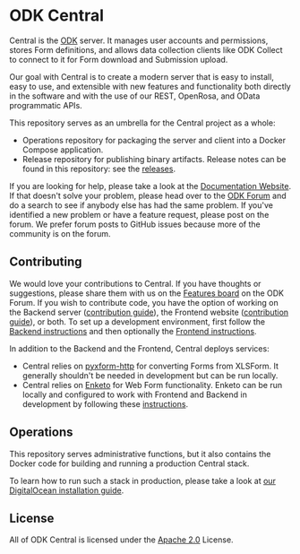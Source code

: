 ODK Central
===========

Central is the [ODK](https://getodk.org/) server. It manages user accounts and permissions, stores Form definitions, and allows data collection clients like ODK Collect to connect to it for Form download and Submission upload.

Our goal with Central is to create a modern server that is easy to install, easy to use, and extensible with new features and functionality both directly in the software and with the use of our REST, OpenRosa, and OData programmatic APIs.

This repository serves as an umbrella for the Central project as a whole:

* Operations repository for packaging the server and client into a Docker Compose application.
* Release repository for publishing binary artifacts. Release notes can be found in this repository: see the [releases](https://github.com/getodk/central/releases).

If you are looking for help, please take a look at the [Documentation Website](https://docs.getodk.org/central-intro/). If that doesn't solve your problem, please head over to the [ODK Forum](https://forum.getodk.org) and do a search to see if anybody else has had the same problem. If you've identified a new problem or have a feature request, please post on the forum. We prefer forum posts to GitHub issues because more of the community is on the forum.

Contributing
------------

We would love your contributions to Central. If you have thoughts or suggestions, please share them with us on the [Features board](https://forum.getodk.org/c/features) on the ODK Forum. If you wish to contribute code, you have the option of working on the Backend server ([contribution guide](https://github.com/getodk/central-backend/blob/master/CONTRIBUTING.md)), the Frontend website ([contribution guide](https://github.com/getodk/central-frontend/blob/master/CONTRIBUTING.md)), or both. To set up a development environment, first follow the [Backend instructions](https://github.com/getodk/central-backend#setting-up-a-development-environment) and then optionally the [Frontend instructions](https://github.com/getodk/central-frontend#setting-up-your-development-environment).

In addition to the Backend and the Frontend, Central deploys services:

* Central relies on [pyxform-http](https://github.com/getodk/pyxform-http) for converting Forms from XLSForm. It generally shouldn't be needed in development but can be run locally.
* Central relies on [Enketo](https://github.com/enketo/enketo-express) for Web Form functionality. Enketo can be run locally and configured to work with Frontend and Backend in development by following these [instructions](https://github.com/getodk/central-frontend/blob/master/docs/enketo.md).

Operations
----------

This repository serves administrative functions, but it also contains the Docker code for building and running a production Central stack.

To learn how to run such a stack in production, please take a look at [our DigitalOcean installation guide](https://docs.getodk.org/central-install-digital-ocean/).

License
-------

All of ODK Central is licensed under the [Apache 2.0](https://raw.githubusercontent.com/getodk/central/master/LICENSE) License.
